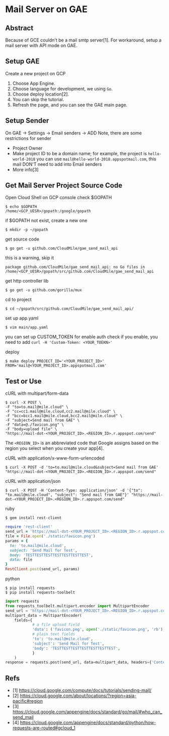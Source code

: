 # Mail Server on GAE

## Abstract

Because of GCE couldn't be a mail smtp server[1].
For workaround, setup a mail server with API mode on GAE.

## Setup GAE

Create a new project on GCP
1. Choose App Engine.
2. Choose language for development, we using `Go`.
3. Choose deploy location[2].
4. You can skip the tutorial.
5. Refresh the page, and you can see the GAE main page.

## Setup Sender
On GAE → Settings → Email senders → ADD
Note, there are some restrictions for sender

- Project Owner
- Make project ID to be a domain name; for example, the project is `hello-world-2018`
  you can use `mail@hello-world-2018.appspotmail.com`, this mail DON'T need to add into Email senders
- More info[3]


## Get Mail Server Project Source Code

Open Cloud Shell on GCP console
check $GOPATH
```shell
$ echo $GOPATH
/home/<GCP_UESR>/gopath:/google/gopath
```

if $GOPATH not exist, create a new one
```shell
$ mkdir -p ~/gopath
```

get source code
```shell
$ go get -u github.com/CloudMile/gae_send_mail_api
```

this is a warning, skip it
```shell
package github.com/CloudMile/gae_send_mail_api: no Go files in /home/<GCP_UESR>/gopath/src/github.com/CloudMile/gae_send_mail_api
```

get http controller lib
```shell
$ go get -u github.com/gorilla/mux
```

cd to project
```shell
$ cd ~/gopath/src/github.com/CloudMile/gae_send_mail_api/
```

set up app.yaml
```shell
$ vim main/app.yaml
```
you can set up CUSTOM_TOKEN for enable auth check
if you enable, you need to add `curl -H 'Custom-Token: <YOUR_TOEKN>' `

deploy
```shell
$ make deploy PROJECT_ID='<YOUR_PROJECT_ID>' FROM='mail@<YOUR_PROJECT_ID>.appspotmail.com'
```

## Test or Use
cURL with multipart/form-data
```shell
$ curl -X POST \
-F "to=to.mail@mile.cloud" \
-F "cc=cc1.mail@mile.cloud,cc2.mail@mile.cloud" \
-F "bcc=bcc1.mail@mile.cloud,bcc2.mail@mile.cloud" \
-F "subject=Send mail from GAE" \
-F "data=@./favicon.png" \
-F "body=upload file" \
"https://mail-dot-<YOUR_PROJECT_ID>.<REGION_ID>.r.appspot.com/send"
```
The `<REGION_ID>` is an abbreviated code that Google assigns based on the region you select when you create your app[4].


cURL with application/x-www-form-urlencoded
```shell
$ curl -X POST -d 'to=to.mail@mile.cloud&subject=Send mail from GAE' "https://mail-dot-<YOUR_PROJECT_ID>.<REGION_ID>.r.appspot.com/send"
```

cURL with application/json
```shell
$ curl -X POST -H 'Content-Type: application/json' -d '{"to": "to.mail@mile.cloud", "subject": "Send mail from GAE"}' "https://mail-dot-<YOUR_PROJECT_ID>.<REGION_ID>.r.appspot.com/send"
```

ruby
```shell
$ gem install rest-client
```

```ruby
require 'rest-client'
send_url = 'https://mail-dot-<YOUR_PROJECT_ID>.<REGION_ID>.r.appspot.com/send'
file = File.open('./static/favicon.png')
params = {
  to: 'to.mail@mile.cloud',
  subject: 'Send Mail for Test',
  body: 'TESTTESTTESTTESTTESTTESTTEST',
  data: file
}
RestClient.post(send_url, params)
```

python
```shell
$ pip install requests
$ pip install requests-toolbelt
```

```python
import requests
from requests_toolbelt.multipart.encoder import MultipartEncoder
send_url = 'https://mail-dot-<YOUR_PROJECT_ID>.<REGION_ID>.r.appspot.com/send'
multipart_data = MultipartEncoder(
    fields={
            # a file upload field
            'data': ('favicon.png', open('./static/favicon.png', 'rb'), 'text/plain'),
            # plain text fields
            'to': 'to.mail@mile.cloud',
            'subject': 'Send Mail for Test',
            'body': 'TESTTESTTESTTESTTESTTESTTEST',
            }
    )
response = requests.post(send_url, data=multipart_data, headers={'Content-Type': multipart_data.content_type})
```

## Refs
- [1] https://cloud.google.com/compute/docs/tutorials/sending-mail/
- [2] https://cloud.google.com/about/locations/?region=asia-pacific#region
- [3] https://cloud.google.com/appengine/docs/standard/go/mail/#who_can_send_mail
- [4] https://cloud.google.com/appengine/docs/standard/python/how-requests-are-routed#gcloud_1
